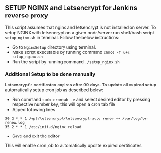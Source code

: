 ## SETUP NGINX and Letsencrypt for Jenkins reverse proxy
This script assumes that nginx and letsencrypt is not installed on server.
To setup NGINX with letsencrypt on a given node/server run shell/bash script `setup_nginx.sh` in terminal. Follow the below instructions: 
- Go to `NginxSetup` directory using terminal.
- Make script executable by running command `chmod -f u+x setup_nginx.sh`
- Run the script by running command `./setup_nginx.sh`


### Additional Setup to be done manually
Letsencrypt's certificates expires after 90 days. To update all expired setup automatically setup cron job as described below:
- Run command `sudo crontab -e` and select desired editor by pressing respective number key, this will open a cron tab file
- Apped following lines 
```
30 2 * * 1 /opt/letsencrypt/letsencrypt-auto renew >> /var/log/le-renew.log
35 2 * * 1 /etc/init.d/nginx reload
```
- Save and exit the editor 

This will enable cron job to automatically update expired certificates 
